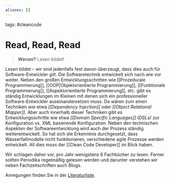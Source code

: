 ```yaml
---
aliases: []
---
```

tags: #cleancode 

# Read, Read, Read

>**Warum?**
>Lesen bildet!

Lesen bildet – wir sind jedenfalls fest davon überzeugt, dass dies auch für Software-Entwickler gilt. Die Softwaretechnik entwickelt sich nach wie vor weiter. Neben den großen Entwicklungsschritten wie [[Prozedurale Programmierung]], [[OOP|Objektorientierte Programmierung]], [[Funktionale Programmierung]], [[Aspektorientierte Programmierung]], etc. gibt es ständig Entwicklungen im Kleinen mit denen sich ein professioneller Software-Entwickler auseinandersetzen muss. Da wären zum einen Techniken wie etwa _[[Dependency Injection]]_ oder _[[Object Relational Mapper]]_. Aber auch innerhalb dieser Techniken gibt es Entwicklungsschritte wie etwa _[[Domain Specific Languages]] (DSLs)_ zur Konfiguration vs. XML basierende Konfiguration. Neben den technischen Aspekten der Softwareentwicklung wird auch der Prozess ständig weiterentwickelt. So hat sich die Erkenntnis durchgesetzt, dass Wasserfallmodelle nicht funktionieren, verschiedene agile Prozesse werden entwickelt. All dies muss der [[Clean Code Developer]] im Blick haben.

Wir schlagen daher vor, pro Jahr wenigstens 6 Fachbücher zu lesen. Ferner sollten Periodika regelmäßig gelesen werden und darunter verstehen wir neben Fachzeitschriften auch Blogs.

Anregungen finden Sie in der [Literaturliste](https://clean-code-developer.de/weitere-infos/literatur/).